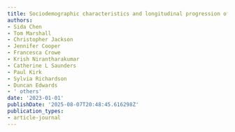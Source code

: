 ```yaml
---
title: Sociodemographic characteristics and longitudinal progression of multimorbidity
authors:
- Sida Chen
- Tom Marshall
- Christopher Jackson
- Jennifer Cooper
- Francesca Crowe
- Krish Nirantharakumar
- Catherine L Saunders
- Paul Kirk
- Sylvia Richardson
- Duncan Edwards
- ' others'
date: '2023-01-01'
publishDate: '2025-08-07T20:48:45.616298Z'
publication_types:
- article-journal
---
```

